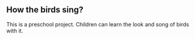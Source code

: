 ## How the birds sing?

This is a preschool project. Children can learn the look and song of birds with it.